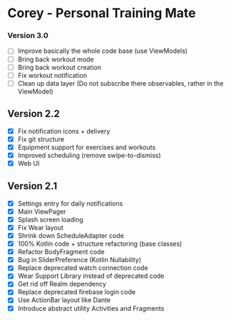 # Corey - Personal Training Mate

### Version 3.0
- [ ] Improve basically the whole code base (use ViewModels)
- [ ] Bring back workout mode
- [ ] Bring back workout creation
- [ ] Fix workout notification
- [ ] Clean up data layer (Do not subscribe there observables, rather in the ViewModel)

## Version 2.2
- [x] Fix notification icons + delivery
- [x] Fix git structure
- [x] Equipment support for exercises and workouts
- [x] Improved scheduling (remove swipe-to-dismiss)
- [x] Web UI

## Version 2.1
- [x] Settings entry for daily notifications
- [x] Main ViewPager
- [x] Splash screen loading
- [x] Fix Wear layout
- [x] Shrink down ScheduleAdapter code
- [x] 100% Kotlin code + structure refactoring (base classes)
- [x] Refactor BodyFragment code
- [x] Bug in SliderPreference (Kotlin Nullability)
- [x] Replace deprecated watch connection code
- [x] Wear Support Library instead of deprecated code
- [x] Get rid off Realm dependency
- [x] Replace deprecated firebase login code
- [x] Use ActionBar layout like Dante
- [x] Introduce abstract utility Activities and Fragments
